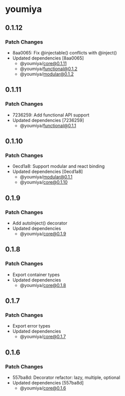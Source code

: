 # youmiya

## 0.1.12

### Patch Changes

- 8aa0065: Fix @injectable() conflicts with @inject()
- Updated dependencies [8aa0065]
  - @youmiya/core@0.1.11
  - @youmiya/functional@0.1.2
  - @youmiya/modular@0.1.2

## 0.1.11

### Patch Changes

- 7236259: Add functional API support
- Updated dependencies [7236259]
  - @youmiya/functional@0.1.1

## 0.1.10

### Patch Changes

- 0ecd1a8: Support modular and react binding
- Updated dependencies [0ecd1a8]
  - @youmiya/modular@0.1.1
  - @youmiya/core@0.1.10

## 0.1.9

### Patch Changes

- Add autoInject() decorator
- Updated dependencies
  - @youmiya/core@0.1.9

## 0.1.8

### Patch Changes

- Export container types
- Updated dependencies
  - @youmiya/core@0.1.8

## 0.1.7

### Patch Changes

- Export error types
- Updated dependencies
  - @youmiya/core@0.1.7

## 0.1.6

### Patch Changes

- 557ba8d: Decorator refactor: lazy, multiple, optional
- Updated dependencies [557ba8d]
  - @youmiya/core@0.1.6
